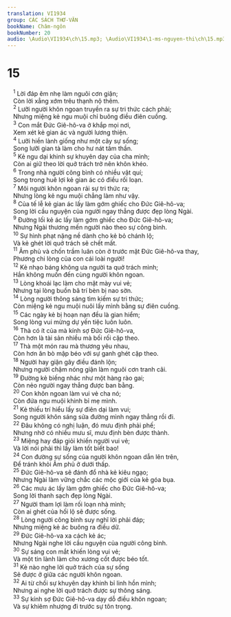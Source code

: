 ```yaml
---
translation: VI1934
group: CÁC SÁCH THƠ-VĂN
bookName: Châm-ngôn 
bookNumber: 20
audio: \Audio\VI1934\ch\15.mp3; \Audio\VI1934\1-ms-nguyen-thi\ch\15.mp3
---
```


<div class="title"><h1>15</h1></div>
<span class="verse ch_15_1"> <sup>1</sup> Lời đáp êm nhẹ làm nguôi cơn giận; <br/> Còn lời xẳng xớm trêu thạnh nộ thêm. <br/></span>
<span class="verse ch_15_2"> <sup>2</sup> Lưỡi người khôn ngoan truyền ra sự tri thức cách phải; <br/> Nhưng miệng kẻ ngu muội chỉ buông điều điên cuồng. <br/></span>
<span class="verse ch_15_3"> <sup>3</sup> Con mắt Đức Giê-hô-va ở khắp mọi nơi, <br/> Xem xét kẻ gian ác và người lương thiện. <br/></span>
<span class="verse ch_15_4"> <sup>4</sup> Lưỡi hiền lành giống như một cây sự sống; <br/> Song lưỡi gian tà làm cho hư nát tâm thần. <br/></span>
<span class="verse ch_15_5"> <sup>5</sup> Kẻ ngu dại khinh sự khuyên dạy của cha mình; <br/> Còn ai giữ theo lời quở trách trở nên khôn khéo. <br/></span>
<span class="verse ch_15_6"> <sup>6</sup> Trong nhà người công bình có nhiều vật quí; <br/> Song trong huê lợi kẻ gian ác có điều rối loạn. <br/></span>
<span class="verse ch_15_7"> <sup>7</sup> Môi người khôn ngoan rải sự tri thức ra; <br/> Nhưng lòng kẻ ngu muội chẳng làm như vậy. <br/></span>
<span class="verse ch_15_8"> <sup>8</sup> Của tế lễ kẻ gian ác lấy làm gớm ghiếc cho Đức Giê-hô-va; <br/> Song lời cầu nguyện của người ngay thẳng được đẹp lòng Ngài. <br/></span>
<span class="verse ch_15_9"> <sup>9</sup> Đường lối kẻ ác lấy làm gớm ghiếc cho Đức Giê-hô-va; <br/> Nhưng Ngài thương mến người nào theo sự công bình. <br/></span>
<span class="verse ch_15_10"> <sup>10</sup> Sự hình phạt nặng nề dành cho kẻ bỏ chánh lộ; <br/> Và kẻ ghét lời quở trách sẽ chết mất. <br/></span>
<span class="verse ch_15_11"> <sup>11</sup> Âm phủ và chốn trầm luân còn ở trước mặt Đức Giê-hô-va thay, <br/> Phương chi lòng của con cái loài người! <br/></span>
<span class="verse ch_15_12"> <sup>12</sup> Kẻ nhạo báng không ưa người ta quở trách mình; <br/> Hắn không muốn đến cùng người khôn ngoan. <br/></span>
<span class="verse ch_15_13"> <sup>13</sup> Lòng khoái lạc làm cho mặt mày vui vẻ; <br/> Nhưng tại lòng buồn bã trí bèn bị nao sờn. <br/></span>
<span class="verse ch_15_14"> <sup>14</sup> Lòng người thông sáng tìm kiếm sự tri thức; <br/> Còn miệng kẻ ngu muội nuôi lấy mình bằng sự điên cuồng. <br/></span>
<span class="verse ch_15_15"> <sup>15</sup> Các ngày kẻ bị hoạn nạn đều là gian hiểm; <br/> Song lòng vui mừng dự yến tiệc luôn luôn. <br/></span>
<span class="verse ch_15_16"> <sup>16</sup> Thà có ít của mà kính sợ Đức Giê-hô-va, <br/> Còn hơn là tài sản nhiều mà bối rối cặp theo. <br/></span>
<span class="verse ch_15_17"> <sup>17</sup> Thà một món rau mà thương yêu nhau, <br/> Còn hơn ăn bò mập béo với sự ganh ghét cặp theo. <br/></span>
<span class="verse ch_15_18"> <sup>18</sup> Người hay giận gây điều đánh lộn; <br/> Nhưng người chậm nóng giận làm nguôi cơn tranh cãi. <br/></span>
<span class="verse ch_15_19"> <sup>19</sup> Đường kẻ biếng nhác như một hàng rào gai; <br/> Còn nẻo người ngay thẳng được ban bằng. <br/></span>
<span class="verse ch_15_20"> <sup>20</sup> Con khôn ngoan làm vui vẻ cha nó; <br/> Còn đứa ngu muội khinh bỉ mẹ mình. <br/></span>
<span class="verse ch_15_21"> <sup>21</sup> Kẻ thiếu trí hiểu lấy sự điên dại làm vui; <br/> Song người khôn sáng sửa đường mình ngay thẳng rồi đi. <br/></span>
<span class="verse ch_15_22"> <sup>22</sup> Đâu không có nghị luận, đó mưu định phải phế; <br/> Nhưng nhờ có nhiều mưu sĩ, mưu định bèn được thành. <br/></span>
<span class="verse ch_15_23"> <sup>23</sup> Miệng hay đáp giỏi khiến người vui vẻ; <br/> Và lời nói phải thì lấy làm tốt biết bao! <br/></span>
<span class="verse ch_15_24"> <sup>24</sup> Con đường sự sống của người khôn ngoan dẫn lên trên, <br/> Để tránh khỏi Âm phủ ở dưới thấp. <br/></span>
<span class="verse ch_15_25"> <sup>25</sup> Đức Giê-hô-va sẽ đánh đổ nhà kẻ kiêu ngạo; <br/> Nhưng Ngài làm vững chắc các mộc giới của kẻ góa bụa. <br/></span>
<span class="verse ch_15_26"> <sup>26</sup> Các mưu ác lấy làm gớm ghiếc cho Đức Giê-hô-va; <br/> Song lời thanh sạch đẹp lòng Ngài. <br/></span>
<span class="verse ch_15_27"> <sup>27</sup> Người tham lợi làm rối loạn nhà mình; <br/> Còn ai ghét của hối lộ sẽ được sống. <br/></span>
<span class="verse ch_15_28"> <sup>28</sup> Lòng người công bình suy nghĩ lời phải đáp; <br/> Nhưng miệng kẻ ác buông ra điều dữ. <br/></span>
<span class="verse ch_15_29"> <sup>29</sup> Đức Giê-hô-va xa cách kẻ ác; <br/> Nhưng Ngài nghe lời cầu nguyện của người công bình. <br/></span>
<span class="verse ch_15_30"> <sup>30</sup> Sự sáng con mắt khiến lòng vui vẻ; <br/> Và một tin lành làm cho xương cốt được béo tốt. <br/></span>
<span class="verse ch_15_31"> <sup>31</sup> Kẻ nào nghe lời quở trách của sự sống <br/> Sẽ được ở giữa các người khôn ngoan. <br/></span>
<span class="verse ch_15_32"> <sup>32</sup> Ai từ chối sự khuyên dạy khinh bỉ linh hồn mình; <br/> Nhưng ai nghe lời quở trách được sự thông sáng. <br/></span>
<span class="verse ch_15_33"> <sup>33</sup> Sự kính sợ Đức Giê-hô-va dạy dỗ điều khôn ngoan; <br/> Và sự khiêm nhượng đi trước sự tôn trọng. <br/> <br/></span>
